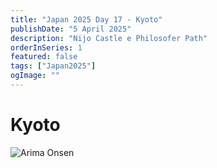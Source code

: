 ```yaml
---
title: "Japan 2025 Day 17 - Kyoto"
publishDate: "5 April 2025"
description: "Nijo Castle e Philosofer Path"
orderInSeries: 1
featured: false
tags: ["Japan2025"]
ogImage: ""
---
```


# Kyoto

![Arima Onsen](/images/jap-2025-assets/jap-02-04-p1.jpg)
